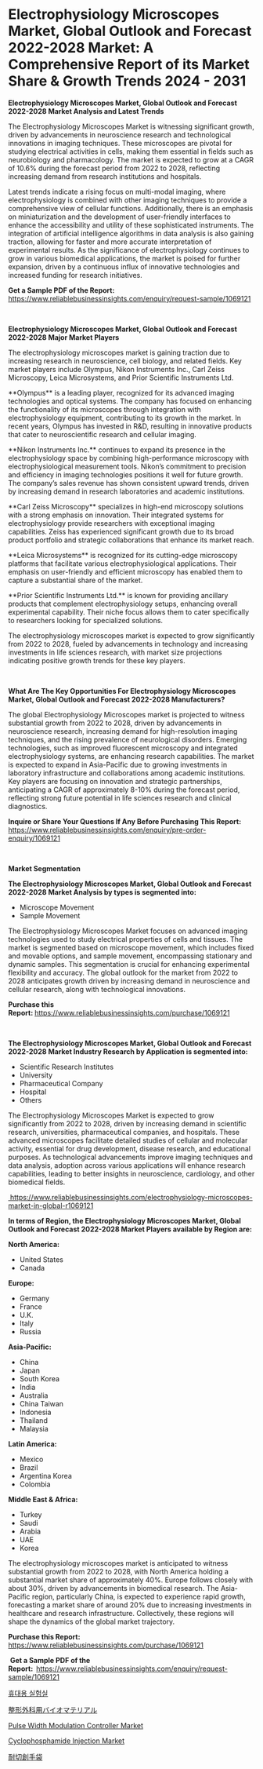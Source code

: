 <p><h1>Electrophysiology Microscopes Market, Global Outlook and Forecast 2022-2028 Market: A Comprehensive Report of its Market Share & Growth Trends 2024 - 2031</h1></p><p><strong>Electrophysiology Microscopes Market, Global Outlook and Forecast 2022-2028 Market Analysis and Latest Trends</strong></p>
<p><p>The Electrophysiology Microscopes Market is witnessing significant growth, driven by advancements in neuroscience research and technological innovations in imaging techniques. These microscopes are pivotal for studying electrical activities in cells, making them essential in fields such as neurobiology and pharmacology. The market is expected to grow at a CAGR of 10.6% during the forecast period from 2022 to 2028, reflecting increasing demand from research institutions and hospitals.</p><p>Latest trends indicate a rising focus on multi-modal imaging, where electrophysiology is combined with other imaging techniques to provide a comprehensive view of cellular functions. Additionally, there is an emphasis on miniaturization and the development of user-friendly interfaces to enhance the accessibility and utility of these sophisticated instruments. The integration of artificial intelligence algorithms in data analysis is also gaining traction, allowing for faster and more accurate interpretation of experimental results. As the significance of electrophysiology continues to grow in various biomedical applications, the market is poised for further expansion, driven by a continuous influx of innovative technologies and increased funding for research initiatives.</p></p>
<p><strong>Get a Sample PDF of the Report:&nbsp;</strong> <a href="https://www.reliablebusinessinsights.com/enquiry/request-sample/1069121">https://www.reliablebusinessinsights.com/enquiry/request-sample/1069121</a></p>
<p>&nbsp;</p>
<p><strong>Electrophysiology Microscopes Market, Global Outlook and Forecast 2022-2028 Major Market Players</strong></p>
<p><p>The electrophysiology microscopes market is gaining traction due to increasing research in neuroscience, cell biology, and related fields. Key market players include Olympus, Nikon Instruments Inc., Carl Zeiss Microscopy, Leica Microsystems, and Prior Scientific Instruments Ltd.</p><p>**Olympus** is a leading player, recognized for its advanced imaging technologies and optical systems. The company has focused on enhancing the functionality of its microscopes through integration with electrophysiology equipment, contributing to its growth in the market. In recent years, Olympus has invested in R&D, resulting in innovative products that cater to neuroscientific research and cellular imaging.</p><p>**Nikon Instruments Inc.** continues to expand its presence in the electrophysiology space by combining high-performance microscopy with electrophysiological measurement tools. Nikon’s commitment to precision and efficiency in imaging technologies positions it well for future growth. The company’s sales revenue has shown consistent upward trends, driven by increasing demand in research laboratories and academic institutions.</p><p>**Carl Zeiss Microscopy** specializes in high-end microscopy solutions with a strong emphasis on innovation. Their integrated systems for electrophysiology provide researchers with exceptional imaging capabilities. Zeiss has experienced significant growth due to its broad product portfolio and strategic collaborations that enhance its market reach.</p><p>**Leica Microsystems** is recognized for its cutting-edge microscopy platforms that facilitate various electrophysiological applications. Their emphasis on user-friendly and efficient microscopy has enabled them to capture a substantial share of the market.</p><p>**Prior Scientific Instruments Ltd.** is known for providing ancillary products that complement electrophysiology setups, enhancing overall experimental capability. Their niche focus allows them to cater specifically to researchers looking for specialized solutions.</p><p>The electrophysiology microscopes market is expected to grow significantly from 2022 to 2028, fueled by advancements in technology and increasing investments in life sciences research, with market size projections indicating positive growth trends for these key players.</p></p>
<p>&nbsp;</p>
<p><strong>What Are The Key Opportunities For Electrophysiology Microscopes Market, Global Outlook and Forecast 2022-2028 Manufacturers?</strong></p>
<p><p>The global Electrophysiology Microscopes market is projected to witness substantial growth from 2022 to 2028, driven by advancements in neuroscience research, increasing demand for high-resolution imaging techniques, and the rising prevalence of neurological disorders. Emerging technologies, such as improved fluorescent microscopy and integrated electrophysiology systems, are enhancing research capabilities. The market is expected to expand in Asia-Pacific due to growing investments in laboratory infrastructure and collaborations among academic institutions. Key players are focusing on innovation and strategic partnerships, anticipating a CAGR of approximately 8-10% during the forecast period, reflecting strong future potential in life sciences research and clinical diagnostics.</p></p>
<p><strong>Inquire or Share Your Questions If Any Before Purchasing This Report:</strong> <a href="https://www.reliablebusinessinsights.com/enquiry/pre-order-enquiry/1069121">https://www.reliablebusinessinsights.com/enquiry/pre-order-enquiry/1069121</a></p>
<p>&nbsp;</p>
<p><strong>Market Segmentation</strong></p>
<p><strong>The Electrophysiology Microscopes Market, Global Outlook and Forecast 2022-2028 Market Analysis by types is segmented into:</strong></p>
<p><ul><li>Microscope Movement</li><li>Sample Movement</li></ul></p>
<p><p>The Electrophysiology Microscopes Market focuses on advanced imaging technologies used to study electrical properties of cells and tissues. The market is segmented based on microscope movement, which includes fixed and movable options, and sample movement, encompassing stationary and dynamic samples. This segmentation is crucial for enhancing experimental flexibility and accuracy. The global outlook for the market from 2022 to 2028 anticipates growth driven by increasing demand in neuroscience and cellular research, along with technological innovations.</p></p>
<p><strong>Purchase this Report:&nbsp;</strong><a href="https://www.reliablebusinessinsights.com/purchase/1069121">https://www.reliablebusinessinsights.com/purchase/1069121</a></p>
<p>&nbsp;</p>
<p><strong>The Electrophysiology Microscopes Market, Global Outlook and Forecast 2022-2028 Market Industry Research by Application is segmented into:</strong></p>
<p><ul><li>Scientific Research Institutes</li><li>University</li><li>Pharmaceutical Company</li><li>Hospital</li><li>Others</li></ul></p>
<p><p>The Electrophysiology Microscopes Market is expected to grow significantly from 2022 to 2028, driven by increasing demand in scientific research, universities, pharmaceutical companies, and hospitals. These advanced microscopes facilitate detailed studies of cellular and molecular activity, essential for drug development, disease research, and educational purposes. As technological advancements improve imaging techniques and data analysis, adoption across various applications will enhance research capabilities, leading to better insights in neuroscience, cardiology, and other biomedical fields.</p></p>
<p><a href="https://www.reliablebusinessinsights.com/electrophysiology-microscopes-market-in-global-r1069121">&nbsp;https://www.reliablebusinessinsights.com/electrophysiology-microscopes-market-in-global-r1069121</a></p>
<p><strong>In terms of Region, the Electrophysiology Microscopes Market, Global Outlook and Forecast 2022-2028 Market Players available by Region are:</strong></p>
<p>
    <p> <strong> North America: </strong>
        <ul>
            <li>United States</li>
            <li>Canada</li>
        </ul>
        </p> 
    <p> <strong> Europe: </strong>
        <ul>
            <li>Germany</li>
            <li>France</li>
            <li>U.K.</li>
            <li>Italy</li>
            <li>Russia</li>
        </ul>
        </p> 
    <p> <strong> Asia-Pacific: </strong>
        <ul>
            <li>China</li>
            <li>Japan</li>
            <li>South Korea</li>
            <li>India</li>
            <li>Australia</li>
            <li>China Taiwan</li>
            <li>Indonesia</li>
            <li>Thailand</li>
            <li>Malaysia</li>
        </ul>
        </p> 
    <p> <strong> Latin America: </strong>
        <ul>
            <li>Mexico</li>
            <li>Brazil</li>
            <li>Argentina Korea</li>
            <li>Colombia</li>
        </ul>
        </p> 
    <p> <strong> Middle East & Africa: </strong>
        <ul>
            <li>Turkey</li>
            <li>Saudi</li>
            <li>Arabia</li>
            <li>UAE</li>
            <li>Korea</li>
        </ul>
    </p>
    </p>
<p><p>The electrophysiology microscopes market is anticipated to witness substantial growth from 2022 to 2028, with North America holding a substantial market share of approximately 40%. Europe follows closely with about 30%, driven by advancements in biomedical research. The Asia-Pacific region, particularly China, is expected to experience rapid growth, forecasting a market share of around 20% due to increasing investments in healthcare and research infrastructure. Collectively, these regions will shape the dynamics of the global market trajectory. </p></p>
<p><strong>Purchase this Report: </strong><a href="https://www.reliablebusinessinsights.com/purchase/1069121">https://www.reliablebusinessinsights.com/purchase/1069121</a></p>
<p>&nbsp;<strong>Get a Sample PDF of the Report:&nbsp;&nbsp;</strong><a href="https://www.reliablebusinessinsights.com/enquiry/request-sample/1069121">https://www.reliablebusinessinsights.com/enquiry/request-sample/1069121</a></p>
<p><strong></strong></p>
<p><p><a href="https://medium.com/@anbariasra61/%EA%B8%80%EB%A1%9C%EB%B2%8C-%ED%9C%B4%EB%8C%80%EC%9A%A9-%EC%8B%A4%ED%97%98%EC%8B%A4-%EC%8B%9C%EC%9E%A5-%ED%8A%B8%EB%A0%8C%EB%93%9C-%EC%98%88%EC%B8%A1-%EB%B0%8F-%EC%8B%9C%EC%9E%A5-%EC%A0%84%EB%9E%B5-%EB%B6%84%EC%84%9D-2024-2031-20d77c1942fd">휴대용 실험실</a></p><p><a href="https://medium.com/@katheleentco/%E6%95%B4%E5%BD%A2%E5%A4%96%E7%A7%91%E7%94%A8%E3%83%90%E3%82%A4%E3%82%AA%E3%83%9E%E3%83%86%E3%83%AA%E3%82%A2%E3%83%AB%E5%B8%82%E5%A0%B4%E8%A6%8F%E6%A8%A1-%E9%87%91%E5%B1%9E%E6%95%B4%E5%BD%A2%E5%A4%96%E7%A7%91%E7%94%A8%E3%83%90%E3%82%A4%E3%82%AA%E3%83%9E%E3%83%86%E3%83%AA%E3%82%A2%E3%83%AB-%E9%9D%9E%E9%87%91%E5%B1%9E%E6%95%B4%E5%BD%A2%E5%A4%96%E7%A7%91%E7%94%A8%E3%83%90%E3%82%A4%E3%82%AA%E3%83%9E%E3%83%86%E3%83%AA%E3%82%A2%E3%83%AB-%E8%A3%BD%E5%93%81%E5%88%A5-%E9%A1%94-%E4%BD%93-%E3%81%9D%E3%81%AE%E4%BB%96-%E4%B8%96%E7%95%8C%E3%81%AE%E7%94%A3%E6%A5%AD%E5%88%86%E6%9E%90-%E3%82%B7%E3%82%A7%E3%82%A2-%E6%88%90%E9%95%B7-%E3%83%88%E3%83%AC%E3%83%B3%E3%83%89-2024%E5%B9%B4%E3%81%8B%E3%82%892031%E5%B9%B4%E3%81%BE%E3%81%A7%E3%81%AE-437f61d260fa">整形外科用バイオマテリアル</a></p><p><a href="https://issuu.com/reportprime-2/docs/pulse-width-modulation-controller-m_7e81e9a89811a0">Pulse Width Modulation Controller Market</a></p><p><a href="https://www.linkedin.com/pulse/global-perspectives-cyclophosphamide-injection-market-gdjdc?trackingId=7GDUMySzQEOmE2zzYYTsUA%3D%3D">Cyclophosphamide Injection Market</a></p><p><a href="https://medium.com/@katheleentco/%E3%82%AB%E3%83%83%E3%83%88%E6%8A%B5%E6%8A%97%E6%89%8B%E8%A2%8B%E5%B8%82%E5%A0%B4%E8%A6%8F%E6%A8%A1-%E6%88%90%E9%95%B7%E3%83%88%E3%83%AC%E3%83%B3%E3%83%89-%E7%B5%B1%E8%A8%88%E3%81%8A%E3%82%88%E3%81%B3%E4%BA%88%E6%B8%AC-2024%E5%B9%B4-2031%E5%B9%B4-1dc365a680e2">耐切創手袋</a></p></p>